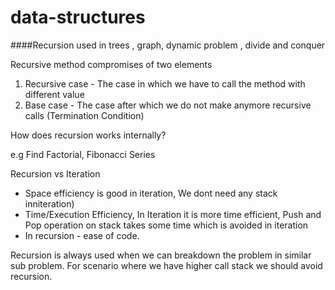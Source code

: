 # data-structures
####Recursion
used in  trees , graph, dynamic problem , divide and conquer

Recursive method compromises of two elements
1. Recursive case - The case in which we have to call the method with different value
2. Base case - The case after which we do not make anymore recursive calls (Termination Condition)

How does recursion works internally?

e.g Find Factorial, Fibonacci Series

Recursion vs Iteration
- Space efficiency is good in iteration, We dont need any stack inniteration)
- Time/Execution Efficiency, In Iteration it is more time efficient, Push and Pop operation on stack takes some time which is avoided in iteration
- In recursion - ease of code.

Recursion is always used when we can breakdown the problem in similar sub problem.
For scenario where we have higher call stack we should avoid recursion.



